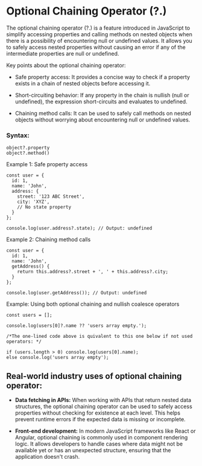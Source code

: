 # Optional Chaining Operator (?.)

The optional chaining operator (?.) is a feature introduced in JavaScript to simplify accessing properties and calling methods on nested objects when there is a possibility of encountering null or undefined values. It allows you to safely access nested properties without causing an error if any of the intermediate properties are null or undefined.

Key points about the optional chaining operator:

- Safe property access: It provides a concise way to check if a property exists in a chain of nested objects before accessing it.

- Short-circuiting behavior: If any property in the chain is nullish (null or undefined), the expression short-circuits and evaluates to undefined.

- Chaining method calls: It can be used to safely call methods on nested objects without worrying about encountering null or undefined values.

### Syntax:

```
object?.property
object?.method()
```
Example 1: 
Safe property access

```
const user = {
  id: 1,
  name: 'John',
  address: {
    street: '123 ABC Street',
    city: 'XYZ',
    // No state property
  }
};

console.log(user.address?.state); // Output: undefined
```
Example 2: Chaining method calls

```
const user = {
  id: 1,
  name: 'John',
  getAddress() {
    return this.address?.street + ', ' + this.address?.city;
  }
};

console.log(user.getAddress()); // Output: undefined
```

Example: Using both optional chaining and nullish coalesce operators
```
const users = [];

console.log(users[0]?.name ?? 'users array empty.');

/*The one-lined code above is quivalent to this one below if not used operators: */

if (users.length > 0) console.log(users[0].name);
else console.log('users array empty');
```


## Real-world industry uses of optional chaining operator:

- **Data fetching in APIs:** When working with APIs that return nested data structures, the optional chaining operator can be used to safely access properties without checking for existence at each level. This helps prevent runtime errors if the expected data is missing or incomplete.

- **Front-end development:** In modern JavaScript frameworks like React or Angular, optional chaining is commonly used in component rendering logic. It allows developers to handle cases where data might not be available yet or has an unexpected structure, ensuring that the application doesn't crash.


